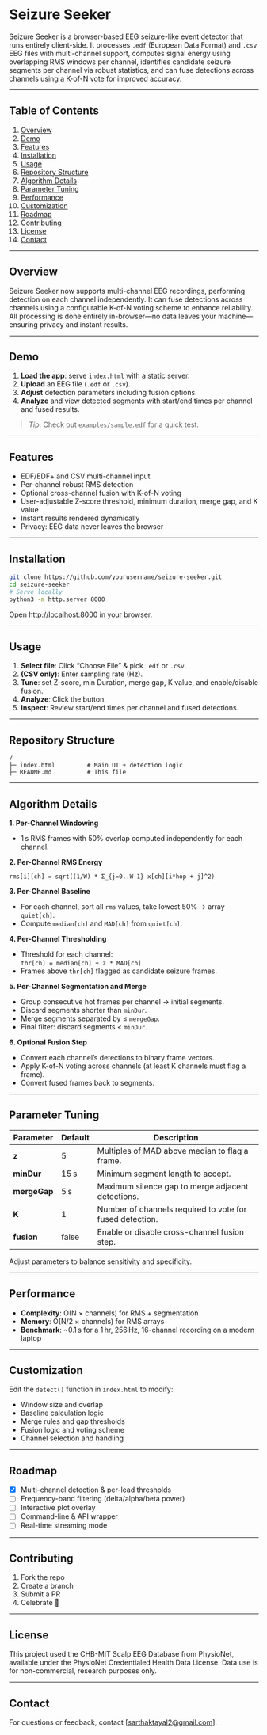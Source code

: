 # Seizure Seeker

Seizure Seeker is a browser-based EEG seizure-like event detector that runs entirely client-side. It processes `.edf` (European Data Format) and `.csv` EEG files with multi-channel support, computes signal energy using overlapping RMS windows per channel, identifies candidate seizure segments per channel via robust statistics, and can fuse detections across channels using a K-of-N vote for improved accuracy.

---

## Table of Contents

1. [Overview](#overview)  
2. [Demo](#demo)  
3. [Features](#features)  
4. [Installation](#installation)  
5. [Usage](#usage)  
6. [Repository Structure](#repository-structure)  
7. [Algorithm Details](#algorithm-details)  
8. [Parameter Tuning](#parameter-tuning)  
9. [Performance](#performance)  
10. [Customization](#customization)  
11. [Roadmap](#roadmap)  
12. [Contributing](#contributing)  
13. [License](#license)  
14. [Contact](#contact)  

---

## Overview

Seizure Seeker now supports multi-channel EEG recordings, performing detection on each channel independently. It can fuse detections across channels using a configurable K-of-N voting scheme to enhance reliability. All processing is done entirely in-browser—no data leaves your machine—ensuring privacy and instant results.

---

## Demo

1. **Load the app**: serve `index.html` with a static server.  
2. **Upload** an EEG file (`.edf` or `.csv`).  
3. **Adjust** detection parameters including fusion options.  
4. **Analyze** and view detected segments with start/end times per channel and fused results.

> _Tip_: Check out `examples/sample.edf` for a quick test.

---

## Features

- EDF/EDF+ and CSV multi-channel input  
- Per-channel robust RMS detection  
- Optional cross-channel fusion with K-of-N voting  
- User-adjustable Z-score threshold, minimum duration, merge gap, and K value  
- Instant results rendered dynamically  
- Privacy: EEG data never leaves the browser

---

## Installation

```bash
git clone https://github.com/yourusername/seizure-seeker.git
cd seizure-seeker
# Serve locally
python3 -m http.server 8000
```

Open <http://localhost:8000> in your browser.

---

## Usage

1. **Select file**: Click “Choose File” & pick `.edf` or `.csv`.  
2. **(CSV only)**: Enter sampling rate (Hz).  
3. **Tune**: set Z-score, min Duration, merge gap, K value, and enable/disable fusion.  
4. **Analyze**: Click the button.  
5. **Inspect**: Review start/end times per channel and fused detections.

---

## Repository Structure

```
/
├─ index.html         # Main UI + detection logic
├─ README.md          # This file

```

---

## Algorithm Details

**1. Per-Channel Windowing**  
- 1 s RMS frames with 50% overlap computed independently for each channel.

**2. Per-Channel RMS Energy**  
```
rms[i][ch] = sqrt((1/W) * Σ_{j=0..W-1} x[ch][i*hop + j]^2)
```

**3. Per-Channel Baseline**  
- For each channel, sort all `rms` values, take lowest 50% → array `quiet[ch]`.  
- Compute `median[ch]` and `MAD[ch]` from `quiet[ch]`.

**4. Per-Channel Thresholding**  
- Threshold for each channel:  
  `thr[ch] = median[ch] + z * MAD[ch]`  
- Frames above `thr[ch]` flagged as candidate seizure frames.

**5. Per-Channel Segmentation and Merge**  
- Group consecutive hot frames per channel → initial segments.  
- Discard segments shorter than `minDur`.  
- Merge segments separated by ≤ `mergeGap`.  
- Final filter: discard segments < `minDur`.

**6. Optional Fusion Step**  
- Convert each channel’s detections to binary frame vectors.  
- Apply K-of-N voting across channels (at least K channels must flag a frame).  
- Convert fused frames back to segments.

---

## Parameter Tuning

| Parameter        | Default | Description                                              |
|------------------|---------|----------------------------------------------------------|
| **z**            | 5       | Multiples of MAD above median to flag a frame.          |
| **minDur**       | 15 s    | Minimum segment length to accept.                       |
| **mergeGap**     | 5 s     | Maximum silence gap to merge adjacent detections.       |
| **K**            | 1       | Number of channels required to vote for fused detection.|
| **fusion**       | false   | Enable or disable cross-channel fusion step.             |

Adjust parameters to balance sensitivity and specificity.

---

## Performance

- **Complexity**: O(N × channels) for RMS + segmentation  
- **Memory**: O(N/2 × channels) for RMS arrays  
- **Benchmark**: ~0.1 s for a 1 hr, 256 Hz, 16-channel recording on a modern laptop

---

## Customization

Edit the `detect()` function in `index.html` to modify:

- Window size and overlap  
- Baseline calculation logic  
- Merge rules and gap thresholds  
- Fusion logic and voting scheme  
- Channel selection and handling

---

## Roadmap

- [x] Multi-channel detection & per-lead thresholds  
- [ ] Frequency-band filtering (delta/alpha/beta power)  
- [ ] Interactive plot overlay  
- [ ] Command-line & API wrapper  
- [ ] Real-time streaming mode

---

## Contributing

1. Fork the repo  
2. Create a branch  
3. Submit a PR  
4. Celebrate 🎉

---

## License

This project used the CHB-MIT Scalp EEG Database from PhysioNet, available under the PhysioNet Credentialed Health Data License. Data use is for non-commercial, research purposes only.

---

## Contact

For questions or feedback, contact [sarthaktayal2@gmail.com].
